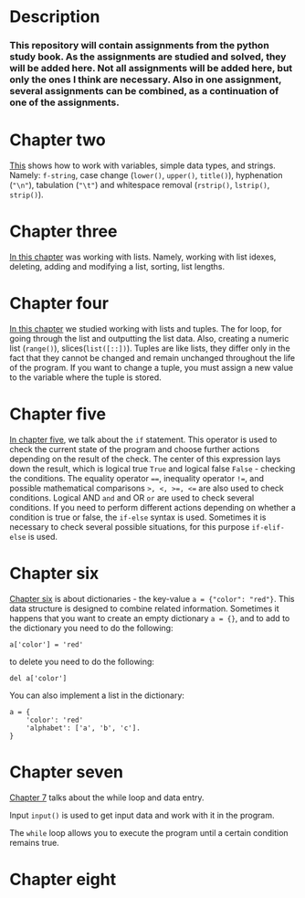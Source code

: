 # Description

### This repository will contain assignments from the python study book. As the assignments are studied and solved, they will be added here. Not all assignments will be added here, but only the ones I think are necessary. Also in one assignment, several assignments can be combined, as a continuation of one of the assignments.

# Chapter two

[This](https://github.com/goryay/study-python/tree/main/chap_2) shows how to work with variables, simple data types, and
strings. Namely: `f-string`, case change (`lower()`, `upper()`, `title()`), hyphenation (`"\n"`), tabulation (`"\t"`)
and whitespace removal (`rstrip()`, `lstrip()`, `strip()`).

# Chapter three

[In this chapter](https://github.com/goryay/study-python/tree/main/chap_3) was working with lists. Namely, working with
list idexes, deleting, adding and modifying a list, sorting, list lengths.

# Chapter four

[In this chapter](https://github.com/goryay/study-python/tree/main/chap_4) we studied working with lists and tuples.
The for loop, for going through the list and outputting the list data. Also, creating a numeric list (`range()`),
slices(`list([::])`).
Tuples are like lists, they differ only in the fact that they cannot be changed and remain unchanged throughout the life
of the program. If you want to change a tuple, you must assign a new value to the variable where the tuple is stored.

# Chapter five

[In chapter five](https://github.com/goryay/study-python/tree/main/chap_5), we talk about the `if` statement. This
operator is used to check the current state of the program and choose further actions depending on the result of the
check. The center of this expression lays down the result, which is logical true `True` and logical false `False` -
checking the conditions. The equality operator `==`, inequality operator `!=`, and possible mathematical
comparisons `>, <, >=, <=` are also used to check conditions. Logical AND `and` and OR `or` are used to check several
conditions.
If you need to perform different actions depending on whether a condition is true or false, the `if-else` syntax is
used. Sometimes it is necessary to check several possible situations, for this purpose `if-elif-else` is used.

# Chapter six

[Chapter six](https://github.com/goryay/study-python/tree/main/chap_6) is about dictionaries - the key-value
`a = {"color": "red"}`. This data structure is designed to combine
related information. Sometimes it happens that you want to create an empty dictionary `a = {}`, and to add to the
dictionary you need to do the following:

```
a['color'] = 'red'
```

to delete you need to do the following:

```
del a['color']
```

You can also implement a list in the dictionary:

```
a = {
    'color': 'red'
    'alphabet': ['a', 'b', 'c'].
}
```

# Chapter seven

[Chapter 7](https://github.com/goryay/study-python/tree/main/chap_7) talks about the while loop and data entry.

Input `input()` is used to get input data and work with it in the program.

The `while` loop allows you to execute the program until a certain condition remains true.

# Chapter eight